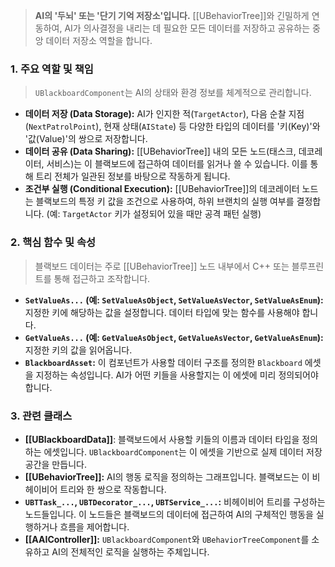 ---
---
> **AI의 '두뇌' 또는 '단기 기억 저장소'입니다.** [[UBehaviorTree]]와 긴밀하게 연동하여, AI가 의사결정을 내리는 데 필요한 모든 데이터를 저장하고 공유하는 중앙 데이터 저장소 역할을 합니다.

### **1. 주요 역할 및 책임**
> `UBlackboardComponent`는 AI의 상태와 환경 정보를 체계적으로 관리합니다.
* **데이터 저장 (Data Storage):**
    AI가 인지한 적(`TargetActor`), 다음 순찰 지점(`NextPatrolPoint`), 현재 상태(`AIState`) 등 다양한 타입의 데이터를 '키(Key)'와 '값(Value)'의 쌍으로 저장합니다.
* **데이터 공유 (Data Sharing):**
    [[UBehaviorTree]] 내의 모든 노드(태스크, 데코레이터, 서비스)는 이 블랙보드에 접근하여 데이터를 읽거나 쓸 수 있습니다. 이를 통해 트리 전체가 일관된 정보를 바탕으로 작동하게 됩니다.
* **조건부 실행 (Conditional Execution):**
    [[UBehaviorTree]]의 데코레이터 노드는 블랙보드의 특정 키 값을 조건으로 사용하여, 하위 브랜치의 실행 여부를 결정합니다. (예: `TargetActor` 키가 설정되어 있을 때만 공격 패턴 실행)

### **2. 핵심 함수 및 속성**
> 블랙보드 데이터는 주로 [[UBehaviorTree]] 노드 내부에서 C++ 또는 블루프린트를 통해 접근하고 조작합니다.
* **`SetValueAs...` (예: `SetValueAsObject`, `SetValueAsVector`, `SetValueAsEnum`):**
    지정한 키에 해당하는 값을 설정합니다. 데이터 타입에 맞는 함수를 사용해야 합니다.
* **`GetValueAs...` (예: `GetValueAsObject`, `GetValueAsVector`, `GetValueAsEnum`):**
    지정한 키의 값을 읽어옵니다.
* **`BlackboardAsset`:**
    이 컴포넌트가 사용할 데이터 구조를 정의한 `Blackboard` 에셋을 지정하는 속성입니다. AI가 어떤 키들을 사용할지는 이 에셋에 미리 정의되어야 합니다.

### **3. 관련 클래스**
* **[[UBlackboardData]]**: 
    블랙보드에서 사용할 키들의 이름과 데이터 타입을 정의하는 에셋입니다. `UBlackboardComponent`는 이 에셋을 기반으로 실제 데이터 저장 공간을 만듭니다.
* **[[UBehaviorTree]]:**
    AI의 행동 로직을 정의하는 그래프입니다. 블랙보드는 이 비헤이비어 트리와 한 쌍으로 작동합니다.
* **`UBTTask_...`, `UBTDecorator_...`, `UBTService_...`:**
    비헤이비어 트리를 구성하는 노드들입니다. 이 노드들은 블랙보드의 데이터에 접근하여 AI의 구체적인 행동을 실행하거나 흐름을 제어합니다.
* **[[AAIController]]:**
    `UBlackboardComponent`와 `UBehaviorTreeComponent`를 소유하고 AI의 전체적인 로직을 실행하는 주체입니다.